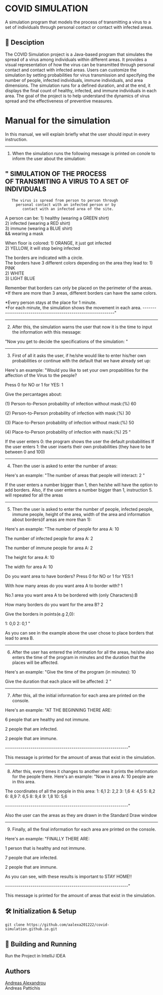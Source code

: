 # COVID SIMULATION

A simulation program that models the process of transmitting a virus to a set of individuals through personal contact or contact with infected areas.

## 📰 Desciption

The COVID Simulation project is a Java-based program that simulates the spread of a virus among individuals within different areas. It provides a visual representation of how the virus can be transmitted through personal contact and contact with infected areas. Users can customize the simulation by setting probabilities for virus transmission and specifying the number of people, infected individuals, immune individuals, and area dimensions. The simulation runs for a defined duration, and at the end, it displays the final count of healthy, infected, and immune individuals in each area. The goal of the project is to help understand the dynamics of virus spread and the effectiveness of preventive measures.

# Manual for the simulation

In this manual, we will explain briefly what the user should input in every instruction.

******************************************************************************************
1. When the simulation runs the following message is printed on conole to inform the user 
   about the simulation:

"                  SIMULATION OF THE PROCESS                  
         OF TRANSMITING A VIRUS TO A SET OF INDIVIDUALS        
---------------------------------------------------------------
       The virus is spread from person to person through       
         personal contact with an infected person or by        
            contact with an infected area of the site.       

A person can be: 1) healthy  (wearing a GREEN shirt)          
                 2) infected (wearing a RED shirt)              
                 3) immune   (wearing a BLUE shirt)          
                 && wearing a mask                         

When floor is colored: 1) ORANGE, it just got infected         
                       2) YELLOW, it will stop being infected

The borders are indicated with a circle.                       
The borders have 3 different colors depending on the area they 
lead to:               1) PINK                                 
                       2) WHITE                                
                       3) LIGHT BLUE                           

Remember that borders can only be placed on the perimeter of the
areas.
*If there are more than 3 areas, different borders can have the 
same colors.                                                 

*Every person stays at the place for 1 minute.                 
*For each minute, the simulation shows the movement in each area.
---------------------------------------------------------------"

******************************************************************************************
2. After this, the simulation warns the user that now it is the time to input the information
   with this message:

"Now you get to decide the specifications of the simulation: "

******************************************************************************************
3. First of all it asks the user, if he/she would like to enter his/her own probabilities
   or continue with the default that we have already set up:

Here's an example:
"Would you like to set your own propabilities for the affection 
 of the Virus to the people?

 Press 0 for NO or 1 for YES: 1

 Give the percantages about:

 (1) Person-to-Person probability of infection without mask:(%) 60

 (2) Person-to-Person probability of infection with mask:(%) 30

 (3) Place-to-Person probability of infection without mask:(%) 50

 (4) Place-to-Person probability of infection with mask:(%) 25 "

If the user enters 0: the program shows the user the default probabilities
If the user enters 1: the user inserts their own probabilities (they have to be between 0
                      and 100)

******************************************************************************************
4. Then the user is asked to enter the number of areas:
 
Here's an example:
"The number of areas that people will interact: 2 "

If the user enters a number bigger than 1, then he/she will have the option to add borders.
Also, if the user enters a number bigger than 1, instruction 5. will repeated for all the areas

******************************************************************************************
5. Then the user is asked to enter the number of people, infected people, immune people, 
   height of the area, width of the area and information about borders(if areas are more than 1):

Here's an example:
"The number of people for area A: 10

 The number of infected people for area A: 2

 The number of immune people for area A: 2

 The height for area A: 10

 The width for area A: 10

 Do you want area  to have borders?
 Press 0 for NO or 1 for YES:1

 With how many areas do you want area A to border with? 1

 No.1 area you want area A to be bordered with (only Characters):B

 How many borders do you want for the area B? 2

 Give the borders in points(e.g 2,0): 

 1: 0,0
 2: 0,1 "

As you can see in the example above the user chose to place borders that lead to area B.

******************************************************************************************
6. After the user has entered the information for all the areas, he/she also enters the time
   of the program in minutes and the duration that the places will be affected.

Here's an example:
"Give the time of the program (in minutes): 10

 Give the duration that each place will be affected: 2 "

******************************************************************************************
7. After this, all the initial information for each area are printed on the console.

Here's an example:
"AT THE BEGINNING THERE ARE: 

 6 people that are healthy and not immune.

 2 people that are infected.

 2 people that are immune.

 ---------------------------------------------------------------"

This message is printed for the amount of areas that exist in the simulation. 

******************************************************************************************
8. After this, every times it changes to another area it prints the information for the people there.
Here's an example:
"Now in area A: 
 10 people are in this area.

 The coordinates of all the people in this area: 
 1: 6,1
 2: 2,2
 3: 1,6
 4: 4,5
 5: 8,2
 6: 8,9
 7: 6,5
 8: 9,4
 9: 1,8
 10: 5,6

 ---------------------------------------------------------------"

Also the user can the areas as they are drawn in the Standard Draw window

******************************************************************************************
9. Finally, all the final information for each area are printed on the console.

Here's an example:
"FINALLY THERE ARE:

 1 person that is healthy and not immune.

 7 people that are infected.

 2 people that are immune.

 As you can see, with these results is important to STAY HOME!!

---------------------------------------------------------------"

This message is printed for the amount of areas that exist in the simulation. 


## 🛠 Initialization & Setup

<pre class="notranslate"><code>git clone https://github.com/aalexa201222/covid-simulation.github.io.git
</code></pre>



## 🚀 Building and Running
Run the Project in IntelliJ IDEA

## Authors
[Andreas Alexandrou](https://www.linkedin.com/in/andreas-alexandrou-056528242) <br />
Andreas Pattichis

